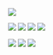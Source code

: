 




<img align="center" src="https://github-readme-stats.vercel.app/api/top-langs/?username=malrepos&theme=<THEME_NAME>" />

![](https://img.shields.io/badge/HTML-239120?style=for-the-badge&logo=html5&logoColor=white)
![](https://img.shields.io/badge/CSS-239120?&style=for-the-badge&logo=css3&logoColor=white)
![](https://img.shields.io/badge/JavaScript-F7DF1E?style=for-the-badge&logo=javascript&logoColor=black)
![](https://img.shields.io/badge/Code-Solidity-informational?style=flat&logo=Solidity&logoColor=white&color=2bbc8a)


![](https://img.shields.io/badge/Ethereum-3C3C3D?style=for-the-badge&logo=Ethereum&logoColor=white)
![](https://img.shields.io/badge/chainlink-375BD2?style=for-the-badge&logo=chainlink&logoColor=white)
![](https://img.shields.io/badge/Code-Solidity-informational?style=flat&logo=Solidity&logoColor=white&color=2bbc8a)
